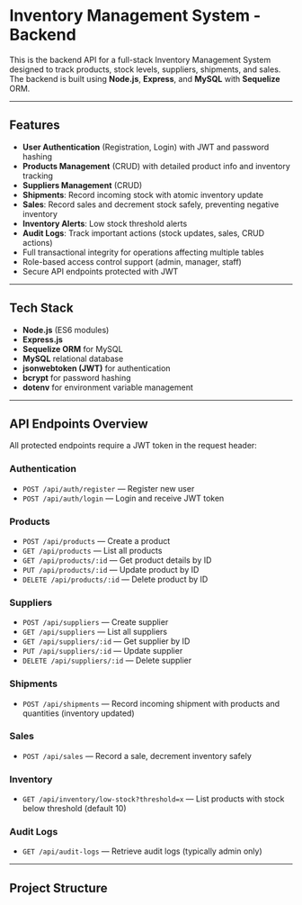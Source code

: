 # Inventory Management System - Backend

This is the backend API for a full-stack Inventory Management System designed to track products, stock levels, suppliers, shipments, and sales. The backend is built using **Node.js**, **Express**, and **MySQL** with **Sequelize** ORM.

---

## Features

- **User Authentication** (Registration, Login) with JWT and password hashing
- **Products Management** (CRUD) with detailed product info and inventory tracking
- **Suppliers Management** (CRUD)
- **Shipments**: Record incoming stock with atomic inventory update
- **Sales**: Record sales and decrement stock safely, preventing negative inventory
- **Inventory Alerts**: Low stock threshold alerts
- **Audit Logs**: Track important actions (stock updates, sales, CRUD actions)
- Full transactional integrity for operations affecting multiple tables
- Role-based access control support (admin, manager, staff)
- Secure API endpoints protected with JWT

---

## Tech Stack

- **Node.js** (ES6 modules)
- **Express.js**
- **Sequelize ORM** for MySQL
- **MySQL** relational database
- **jsonwebtoken (JWT)** for authentication
- **bcrypt** for password hashing
- **dotenv** for environment variable management

---

## API Endpoints Overview

All protected endpoints require a JWT token in the request header:


### Authentication

- `POST /api/auth/register` — Register new user
- `POST /api/auth/login` — Login and receive JWT token

### Products

- `POST /api/products` — Create a product
- `GET /api/products` — List all products
- `GET /api/products/:id` — Get product details by ID
- `PUT /api/products/:id` — Update product by ID
- `DELETE /api/products/:id` — Delete product by ID

### Suppliers

- `POST /api/suppliers` — Create supplier
- `GET /api/suppliers` — List all suppliers
- `GET /api/suppliers/:id` — Get supplier by ID
- `PUT /api/suppliers/:id` — Update supplier
- `DELETE /api/suppliers/:id` — Delete supplier

### Shipments

- `POST /api/shipments` — Record incoming shipment with products and quantities (inventory updated)

### Sales

- `POST /api/sales` — Record a sale, decrement inventory safely

### Inventory

- `GET /api/inventory/low-stock?threshold=x` — List products with stock below threshold (default 10)

### Audit Logs

- `GET /api/audit-logs` — Retrieve audit logs (typically admin only)

---

## Project Structure

